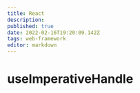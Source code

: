 ```yaml
---
title: React
description: 
published: true
date: 2022-02-16T19:20:09.142Z
tags: web-framework
editor: markdown
---
```


# useImperativeHandle